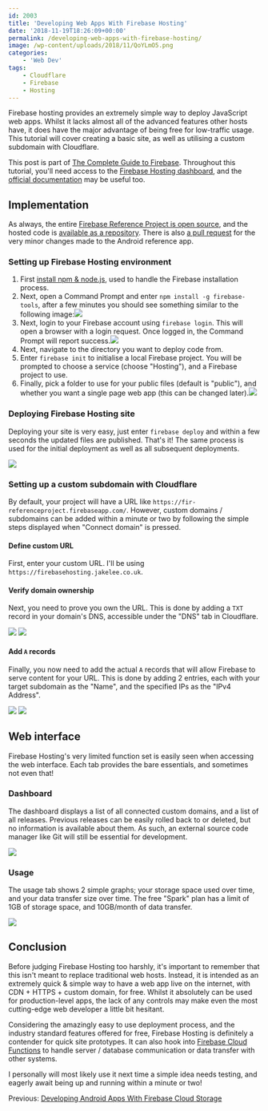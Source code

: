 ```yaml
---
id: 2003
title: 'Developing Web Apps With Firebase Hosting'
date: '2018-11-19T18:26:09+00:00'
permalink: /developing-web-apps-with-firebase-hosting/
image: /wp-content/uploads/2018/11/QoYLmO5.png
categories:
    - 'Web Dev'
tags:
    - Cloudflare
    - Firebase
    - Hosting
---
```


Firebase hosting provides an extremely simple way to deploy JavaScript web apps. Whilst it lacks almost all of the advanced features other hosts have, it does have the major advantage of being free for low-traffic usage. This tutorial will cover creating a basic site, as well as utilising a custom subdomain with Cloudflare.

This post is part of [The Complete Guide to Firebase](/search/?q=firebase/). Throughout this tutorial, you'll need access to the [Firebase Hosting dashboard](https://console.firebase.google.com/u/0/project/_/hosting/main), and the [official documentation](https://firebase.google.com/docs/hosting/) may be useful too.

## Implementation

As always, the entire [Firebase Reference Project is open source](https://github.com/JakeSteam/FirebaseReference), and the hosted code is [available as a repository](https://github.com/JakeSteam/FirebaseHosting). There is also [a pull request](https://github.com/JakeSteam/FirebaseReference/pull/7) for the very minor changes made to the Android reference app.

### Setting up Firebase Hosting environment

1. First [install npm &amp; node.js](https://www.npmjs.com/get-npm), used to handle the Firebase installation process.
2. Next, open a Command Prompt and enter `npm install -g firebase-tools`, after a few minutes you should see something similar to the following image:[![](/wp-content/uploads/2018/11/2.png)](/wp-content/uploads/2018/11/2.png)
3. Next, login to your Firebase account using `firebase login`. This will open a browser with a login request. Once logged in, the Command Prompt will report success.[![](/wp-content/uploads/2018/11/yZ61qY0.png)](/wp-content/uploads/2018/11/yZ61qY0.png)
4. Next, navigate to the directory you want to deploy code from.
5. Enter `firebase init` to initialise a local Firebase project. You will be prompted to choose a service (choose "Hosting"), and a Firebase project to use.
6. Finally, pick a folder to use for your public files (default is "public"), and whether you want a single page web app (this can be changed later).[![](/wp-content/uploads/2018/11/NA55Gff.png)](/wp-content/uploads/2018/11/NA55Gff.png)

### Deploying Firebase Hosting site

Deploying your site is very easy, just enter `firebase deploy` and within a few seconds the updated files are published. That's it! The same process is used for the initial deployment as well as all subsequent deployments.

[![](/wp-content/uploads/2018/11/deploy.png)](/wp-content/uploads/2018/11/deploy.png)

### Setting up a custom subdomain with Cloudflare

By default, your project will have a URL like `https://fir-referenceproject.firebaseapp.com/`. However, custom domains / subdomains can be added within a minute or two by following the simple steps displayed when "Connect domain" is pressed.

#### Define custom URL

First, enter your custom URL. I'll be using `https://firebasehosting.jakelee.co.uk`.

#### Verify domain ownership

Next, you need to prove you own the URL. This is done by adding a `TXT` record in your domain's DNS, accessible under the "DNS" tab in Cloudflare.

[![](/wp-content/uploads/2018/11/step2.png)](/wp-content/uploads/2018/11/step2.png) [![](/wp-content/uploads/2018/11/step2b.png)](/wp-content/uploads/2018/11/step2b.png)

#### Add `A` records

Finally, you now need to add the actual `A` records that will allow Firebase to serve content for your URL. This is done by adding 2 entries, each with your target subdomain as the "Name", and the specified IPs as the "IPv4 Address".

[![](/wp-content/uploads/2018/11/step3.png)](/wp-content/uploads/2018/11/step3.png) [![](/wp-content/uploads/2018/11/step3b.png)](/wp-content/uploads/2018/11/step3b.png)

## Web interface

Firebase Hosting's very limited function set is easily seen when accessing the web interface. Each tab provides the bare essentials, and sometimes not even that!

### Dashboard

The dashboard displays a list of all connected custom domains, and a list of all releases. Previous releases can be easily rolled back to or deleted, but no information is available about them. As such, an external source code manager like Git will still be essential for development.

[![](/wp-content/uploads/2018/11/dashboard-2.png)](/wp-content/uploads/2018/11/dashboard-2.png)

### Usage

The usage tab shows 2 simple graphs; your storage space used over time, and your data transfer size over time. The free "Spark" plan has a limit of 1GB of storage space, and 10GB/month of data transfer.

[![](/wp-content/uploads/2018/11/usage.png)](/wp-content/uploads/2018/11/usage.png)

## Conclusion

Before judging Firebase Hosting too harshly, it's important to remember that this isn't meant to replace traditional web hosts. Instead, it is intended as an extremely quick &amp; simple way to have a web app live on the internet, with CDN + HTTPS + custom domain, for free. Whilst it absolutely can be used for production-level apps, the lack of any controls may make even the most cutting-edge web developer a little bit hesitant.

Considering the amazingly easy to use deployment process, and the industry standard features offered for free, Firebase Hosting is definitely a contender for quick site prototypes. It can also hook into [Firebase Cloud Functions](/developing-android-apps-with-firebase-cloud-functions/) to handle server / database communication or data transfer with other systems.

I personally will most likely use it next time a simple idea needs testing, and eagerly await being up and running within a minute or two!

Previous: [Developing Android Apps With Firebase Cloud Storage](/developing-android-apps-with-firebase-cloud-storage)